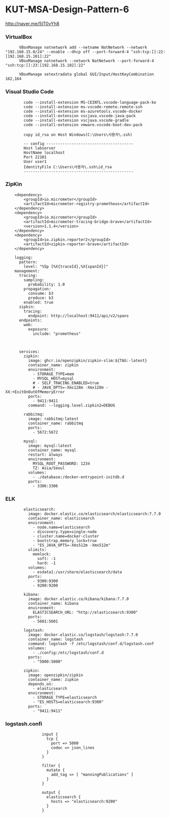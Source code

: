 # KUT-MSA-Design-Pattern-6

http://naver.me/5IT0vYh8

### VirtualBox 

          VBoxManage natnetwork add --netname NatNetwork --network "192.168.15.0/24" --enable --dhcp off --port-forward-4 "ssh:tcp:[]:22:[192.168.15.101]:22"
          VBoxManage natnetwork --network NatNetwork --port-forward-4 "ssh:tcp:[]:23:[192.168.15.102]:22"
          
          VBoxManage setextradata global GUI/Input/HostKeyCombination 162,164

### Visual Studio Code

            code --install-extension MS-CEINTL.vscode-language-pack-ko
            code --install-extension ms-vscode-remote.remote-ssh
            code --install-extension ms-azuretools.vscode-docker
            code --install-extension vscjava.vscode-java-pack
            code --install-extension vscjava.vscode-gradle
            code --install-extension vmware.vscode-boot-dev-pack
          
            copy id_rsa on Host Windows(C:\Users\사용자\.ssh)
          
            -- config --------------------------------------
            Host labserver
            HostName localhost
            Port 22101
            User user1
            IdentityFile C:\Users\사용자\.ssh\id_rsa
            ------------------------------------------------


### ZipKin

        <dependency>
            <groupId>io.micrometer</groupId>
            <artifactId>micrometer-registry-prometheus</artifactId>
        </dependency>
        <dependency>
            <groupId>io.micrometer</groupId>
            <artifactId>micrometer-tracing-bridge-brave</artifactId>
            <version>1.1.4</version>
        </dependency>
        <dependency>
            <groupId>io.zipkin.reporter2</groupId>
            <artifactId>zipkin-reporter-brave</artifactId>
        </dependency>

        logging:
          pattern:
            level: "%5p [%X{traceId},%X{spanId}]"
        management:
          tracing:
            sampling:
              probability: 1.0
            propagation:
              consume: b3
              produce: b3
            enabled: true
          zipkin:
            tracing:
              endpoint: http://localhost:9411/api/v2/spans
          endpoints:
            web:
              exposure:
                include: "prometheus"   



          services:
            zipkin:
              image: ghcr.io/openzipkin/zipkin-slim:${TAG:-latest}
              container_name: zipkin
              environment:
                - STORAGE_TYPE=mem
                - MYSQL_HOST=mysql
                # - SELF_TRACING_ENABLED=true
                # - JAVA_OPTS=-Xms128m -Xmx128m -XX:+ExitOnOutOfMemoryError
              ports:
                - 9411:9411
              command: --logging.level.zipkin2=DEBUG
          
            rabbitmq:
              image: rabbitmq:latest
              container_name: rabbitmq
              ports:
                - 5672:5672
          
            mysql:
              image: mysql:latest
              container_name: mysql
              restart: always
              environment:
                MYSQL_ROOT_PASSWORD: 1234
                TZ: Asia/Seoul
              volumes:
                - ./database:/docker-entrypoint-initdb.d
              ports:
                - 3306:3306

### ELK
            elasticsearch:
              image: docker.elastic.co/elasticsearch/elasticsearch:7.7.0
              container_name: elasticsearch
              environment:
                - node.name=elasticsearch
                - discovery.type=single-node
                - cluster.name=docker-cluster
                - bootstrap.memory_lock=true
                - "ES_JAVA_OPTS=-Xms512m -Xmx512m"
              ulimits:
                memlock:
                  soft: -1
                  hard: -1
              volumes:
                - esdata1:/usr/share/elasticsearch/data
              ports:
                - 9300:9300
                - 9200:9200
          
            kibana:
              image: docker.elastic.co/kibana/kibana:7.7.0
              container_name: kibana
              environment:
                ELASTICSEARCH_URL: "http://elasticsearch:9300"
              ports:
                - 5601:5601
          
            logstash:
              image: docker.elastic.co/logstash/logstash:7.7.0
              container_name: logstash
              command: logstash -f /etc/logstash/conf.d/logstash.conf
              volumes:
                - ./config:/etc/logstash/conf.d
              ports:
                - "5000:5000"
          
            zipkin: 
              image: openzipkin/zipkin 
              container_name: zipkin
              depends_on: 
                - elasticsearch
              environment: 
                - STORAGE_TYPE=elasticsearch
                - "ES_HOSTS=elasticsearch:9300"
              ports:
                - "9411:9411"

### logstash.confi

                    input {
                      tcp {
                        port => 5000
                        codec => json_lines
                      }
                    }
                    
                    filter {
                      mutate {
                        add_tag => [ "manningPublications" ]
                      }
                    }
                    
                    output {
                      elasticsearch {
                        hosts => "elasticsearch:9200"
                      }
                    }
